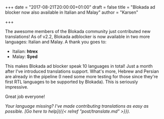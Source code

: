 +++
date = "2017-08-21T20:00:00+01:00"
draft = false
title = "Blokada ad blocker now also available in Italian and Malay"
author = "Karsen"

+++

The awesome members of the Blokada community just contributed new translations! As of v2.2, Blokada adblocker is now available in two more languages: Italian and Malay. A thank you goes to:

- Italian: **htrex**
- Malay: **Syed**

This makes Blokada ad blocker speak 10 languages in total! Just a month after I've introduced translations support. What's more, Hebrew and Persian are already in the pipeline (I need some more testing for those since they're first RTL languages to be supported by Blokada). This is seriously impressive. 

Great job everyone!

_Your language missing? I've made contributing translations as easy as possible. [Go here to help]({{< relref "post/translate.md" >}})._
